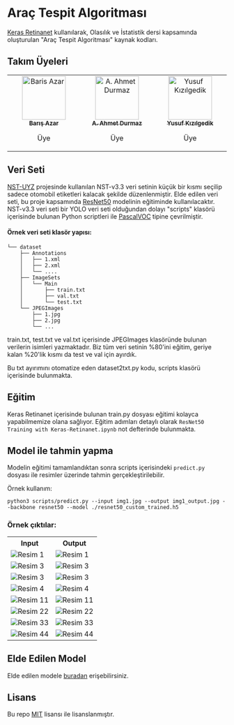 # Araç Tespit Algoritması
[Keras Retinanet](https://github.com/fizyr/keras-retinanet/) kullanılarak, Olasılık ve İstatistik dersi kapsamında oluşturulan "Araç Tespit Algoritması" kaynak kodları.

## Takım Üyeleri
<table>
    <tbody>
        <tr>
            <td align="center" valign="top" width="11.11%"><a href="https://github.com/barisazar"><img src="https://github.com/barisazar.png" width="100px;" alt="Baris Azar"/><br /><sub><b>Barış Azar</b></sub></a><br /><p>Üye</p></td>
            <td align="center" valign="top" width="11.11%"><a href="https://github.com/AAhmetDurmaz"><img src="https://github.com/DurmazDev.png" width="100px;" alt="A. Ahmet Durmaz"/><br /><sub><b>A. Ahmet Durmaz</b></sub></a><br /><p>Üye</p></td>
            <td align="center" valign="top" width="11.11%"><a href="https://github.com/YusufKizilgedik"><img src="https://github.com/YusufKizilgedik.png" width="100px;" alt="Yusuf Kızılgedik"/><br /><sub><b>Yusuf Kızılgedik</b></sub></a><br /><p>Üye</p></td>
        </tr>
    </tbody>
</table>

## Veri Seti
[NST-UYZ](https://github.com/DurmazDev/NST-UYZ) projesinde kullanılan NST-v3.3 veri setinin küçük bir kısmı seçilip sadece otomobil etiketleri kalacak şekilde düzenlenmiştir. Elde edilen veri seti, bu proje kapsamında [ResNet50](https://keras.io/api/applications/resnet/) modelinin eğitiminde kullanılacaktır. NST-v3.3 veri seti bir YOLO veri seti olduğundan dolayı "scripts" klasörü içerisinde bulunan Python scriptleri ile [PascalVOC](http://host.robots.ox.ac.uk/pascal/VOC/) tipine çevrilmiştir.

#### Örnek veri seti klasör yapısı:
```
└── dataset
    ├── Annotations
    │   ├── 1.xml
    │   ├── 2.xml
    │   └── ....
    ├── ImageSets
    │   └── Main
    │  	    ├── train.txt
    │  	    ├── val.txt
    │       └── test.txt
    └── JPEGImages
        ├── 1.jpg
        ├── 2.jpg
        └── ...
```

train.txt, test.txt ve val.txt içerisinde JPEGImages klasöründe bulunan verilerin isimleri yazmaktadır. Biz  tüm veri setinin %80'ini eğitim, geriye kalan %20'lik kısmı da test ve val için ayırdık.

Bu txt ayırımını otomatize eden dataset2txt.py kodu, scripts klasörü içerisinde bulunmakta.

## Eğitim
Keras Retinanet içerisinde bulunan train.py dosyası eğitimi kolayca yapabilmemize olana sağlıyor. Eğitim adımları detaylı olarak `ResNet50 Training with Keras-Retinanet.ipynb` not defterinde bulunmakta.

## Model ile tahmin yapma
Modelin eğitimi tamamlandıktan sonra scripts içerisindeki `predict.py` dosyası ile resimler üzerinde tahmin gerçekleştirilebilir.

Örnek kullanım:
```
python3 scripts/predict.py --input img1.jpg --output img1_output.jpg --backbone resnet50 --model ./resnet50_custom_trained.h5
```

### Örnek çıktılar:
<table>
  <tr>
    <th>Input</th>
    <th>Output</th>
  </tr>
  <tr>
    <td><img src="/src/inputs/1.jpg" alt="Resim 1"></td>
    <td><img src="/src/outputs/1_output.jpg" alt="Resim 1"></td>
  </tr>
  <tr>
    <td><img src="/src/inputs/2.jpg" alt="Resim 3"></td>
    <td><img src="/src/outputs/2_output.jpg" alt="Resim 3"></td>
  </tr>
  <tr>
    <td><img src="/src/inputs/3.jpg" alt="Resim 3"></td>
    <td><img src="/src/outputs/3_output.jpg" alt="Resim 3"></td>
  </tr>
  <tr>
    <td><img src="/src/inputs/4.jpg" alt="Resim 4"></td>
    <td><img src="/src/outputs/4_output.jpg" alt="Resim 4"></td>
  </tr>
  <tr>
    <td><img src="/src/inputs/11.jpg" alt="Resim 11"></td>
    <td><img src="/src/outputs/11_output.jpg" alt="Resim 11"></td>
  </tr>
  <tr>
    <td><img src="/src/inputs/22.jpg" alt="Resim 22"></td>
    <td><img src="/src/outputs/22_output.jpg" alt="Resim 22"></td>
  </tr>
  <tr>
    <td><img src="/src/inputs/33.jpg" alt="Resim 33"></td>
    <td><img src="/src/outputs/33_output.jpg" alt="Resim 33"></td>
  </tr>
  <tr>
    <td><img src="/src/inputs/44.jpg" alt="Resim 44"></td>
    <td><img src="/src/outputs/44_output.jpg" alt="Resim 44"></td>
  </tr>
</table>

## Elde Edilen Model

Elde edilen modele [buradan](https://drive.google.com/drive/folders/1fGPezOVjW4KcYb2vyiG1Xm5O01unA1lf) erişebilirsiniz.

## Lisans

Bu repo [MIT](https://choosealicense.com/licenses/mit/) lisansı ile lisanslanmıştır.
